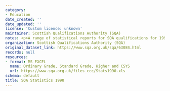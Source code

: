 ```yaml
---
category:
- Education
date_created: ''
date_updated: ''
license: 'Custom licence: unknown'
maintainer: Scottish Qualifications Authority (SQA)
notes: <p>A range of statistical reports for SQA qualifications for 1990.</p>
organization: Scottish Qualifications Authority (SQA)
original_dataset_link: https://www.sqa.org.uk/sqa/63084.html
records: null
resources:
- format: MS EXCEL
  name: Ordinary Grade, Standard Grade, Higher and CSYS
  url: https://www.sqa.org.uk/files_ccc/Stats1990.xls
schema: default
title: SQA Statistics 1990
---
```

